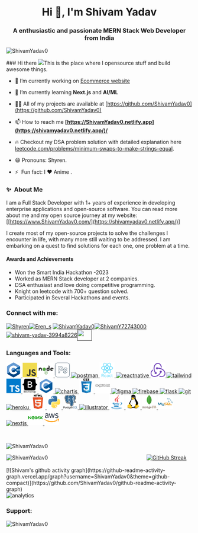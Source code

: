 <h1 align="center">Hi 👋, I'm Shivam Yadav</h1>
<h3 align="center">A enthusiastic and passionate MERN Stack Web Developer from India</h3>

<p align="left"> <img src="https://komarev.com/ghpvc/?username=ShivamYadav0&label=Profile%20views&color=0e75b6&style=flat" alt="ShivamYadav0" /> </p>
### Hi there <a href="https://www.ShivamYadav0.com/">
<img src="https://media.giphy.com/media/hvRJCLFzcasrR4ia7z/giphy.gif" width="5%"></a>This is the place where I opensource stuff and build awesome things.

- 🔭 I’m currently working on [Ecommerce website]()

- 🌱 I’m currently learning **Next.js** and **AI/ML**

- 👨‍💻 All of my projects are available at [https://github.com/ShivamYadav0](https://github.com/ShivamYadav0)

- 📫 How to reach me **[https://ShivamYadav0.netlify.app](https://shivamyadav0.netlify.app/)/**

- 🔥 Checkout my  DSA problem solution with detailed explanation here [leetcode.com/problems/minimum-swaps-to-make-strings-equal](https://leetcode.com/problems/minimum-swaps-to-make-strings-equal/discuss/4564843/Unique-Intuitive-solution-or-O(n2)-to-O(n)-optimised-with-detailed-explanation.).

- 😄 Pronouns: Shyren.
  
- ⚡ &nbsp;Fun fact: I :heart: Anime .

### ✨&nbsp; About Me

I am a Full Stack Developer with 1+ years of experience in developing enterprise applications and open-source software.
You can read more about me and my open source journey at my website: [[https://www.ShivamYadav0.com/](https://shivamyadav0.netlify.app/)]

I create most of my open-source projects to solve the challenges I encounter in life, with many more still waiting to be addressed. I am embarking on a quest to find solutions for each one, one problem at a time.

#### Awards and Achievements
- Won the Smart India Hackathon -2023  
- Worked as MERN Stack developer at 2 companies.
- DSA enthusiast and love doing competitive programming.
- Knight on leetcode with 700+ question solved.
- Participated in Several Hackathons and events.


<h3 align="left">Connect with me:</h3>
<p align="left">
  <a href="https://codeforces.com/profile/Shyren" target="_blank"><img align="center" src="https://raw.githubusercontent.com/rahuldkjain/github-profile-readme-generator/master/src/images/icons/Social/codeforces.svg" alt="Shyren" height="30" width="40" target="_blank" /></a><a href="https://leetcode.com/Eren_s/" target="_blank"><img align="center" src="https://raw.githubusercontent.com/rahuldkjain/github-profile-readme-generator/master/src/images/icons/Social/leet-code.svg" alt="Eren_s" height="30" width="40" target="_blank"/></a> 
<a href="https://codepen.io/ShivamYadav0" target="_blank"><img align="center" src="https://raw.githubusercontent.com/rahuldkjain/github-profile-readme-generator/master/src/images/icons/Social/codepen.svg" alt="ShivamYadav0" height="30" width="40" target="_blank"/></a><a href="https://twitter.com/ShivamY72743000" target="_blank"><img align="center" src="https://raw.githubusercontent.com/rahuldkjain/github-profile-readme-generator/master/src/images/icons/Social/twitter.svg" alt="ShivamY72743000" height="30" width="40" target="_blank" /></a><a href="https://www.linkedin.com/in/shivam-yadav-3994a8226/" target="_blank"><img align="center" src="https://raw.githubusercontent.com/rahuldkjain/github-profile-readme-generator/master/src/images/icons/Social/linked-in-alt.svg" alt="shivam-yadav-3994a8226" height="30" width="40" target="_blank" /></a><a href="" target="_blank"><img align="center" src="https://raw.githubusercontent.com/rahuldkjain/github-profile-readme-generator/master/src/images/icons/Social/instagram.svg" alt="" height="30" width="40" target="_blank"/></a>
</p>
<h3 align="left">Languages and Tools:</h3
                                       
<div>

<p align="left"> <a href="https://www.w3schools.com/cpp/" target="_blank"> <img src="https://raw.githubusercontent.com/devicons/devicon/master/icons/cplusplus/cplusplus-original.svg" alt="cplusplus" width="40" height="40"/> </a> <a href="https://developer.mozilla.org/en-US/docs/Web/JavaScript" target="_blank" rel="noreferrer"> <img src="https://raw.githubusercontent.com/devicons/devicon/master/icons/javascript/javascript-original.svg" alt="javascript" width="40" height="40"/> </a>  <a href="https://nodejs.org" target="_blank" rel="noreferrer"> <img src="https://raw.githubusercontent.com/devicons/devicon/master/icons/nodejs/nodejs-original-wordmark.svg" alt="nodejs" width="40" height="40"/> </a> <a href="https://www.photoshop.com/en" target="_blank" rel="noreferrer"> <img src="https://raw.githubusercontent.com/devicons/devicon/master/icons/photoshop/photoshop-line.svg" alt="photoshop" width="40" height="40"/> </a> <a href="https://postman.com" target="_blank" rel="noreferrer"> <img src="https://www.vectorlogo.zone/logos/getpostman/getpostman-icon.svg" alt="postman" width="40" height="40"/> </a> <a href="https://reactjs.org/" target="_blank" rel="noreferrer"> <img src="https://raw.githubusercontent.com/devicons/devicon/master/icons/react/react-original-wordmark.svg" alt="react" width="40" height="40"/> </a> <a href="https://reactnative.dev/" target="_blank" rel="noreferrer"> <img src="https://reactnative.dev/img/header_logo.svg" alt="reactnative" width="40" height="40"/> </a> <a href="https://redux.js.org" target="_blank" rel="noreferrer"> <img src="https://raw.githubusercontent.com/devicons/devicon/master/icons/redux/redux-original.svg" alt="redux" width="40" height="40"/> </a> <a href="https://tailwindcss.com/" target="_blank" rel="noreferrer"> <img src="https://www.vectorlogo.zone/logos/tailwindcss/tailwindcss-icon.svg" alt="tailwind" width="40" height="40"/> </a> <a href="https://www.typescriptlang.org/" target="_blank" rel="noreferrer"> <img src="https://raw.githubusercontent.com/devicons/devicon/master/icons/typescript/typescript-original.svg" alt="typescript" width="40" height="40"/> </a> <a href="https://getbootstrap.com" target="_blank" rel="noreferrer"> <img src="https://raw.githubusercontent.com/devicons/devicon/master/icons/bootstrap/bootstrap-plain-wordmark.svg" alt="bootstrap" width="40" height="40"/> </a> <a href="https://www.cprogramming.com/" target="_blank" rel="noreferrer"> <img src="https://raw.githubusercontent.com/devicons/devicon/master/icons/c/c-original.svg" alt="c" width="40" height="40"/> </a> <a href="https://www.chartjs.org" target="_blank" rel="noreferrer"> <img src="https://www.chartjs.org/media/logo-title.svg" alt="chartjs" width="40" height="40"/> </a> <a href="https://www.w3schools.com/css/" target="_blank" rel="noreferrer"> <img src="https://raw.githubusercontent.com/devicons/devicon/master/icons/css3/css3-original-wordmark.svg" alt="css3" width="40" height="40"/> </a> <a href="https://expressjs.com" target="_blank" rel="noreferrer"> <img src="https://raw.githubusercontent.com/devicons/devicon/master/icons/express/express-original-wordmark.svg" alt="express" width="40" height="40"/> </a> <a href="https://www.figma.com/" target="_blank" rel="noreferrer"> <img src="https://www.vectorlogo.zone/logos/figma/figma-icon.svg" alt="figma" width="40" height="40"/> </a> <a href="https://firebase.google.com/" target="_blank" rel="noreferrer"> <img src="https://www.vectorlogo.zone/logos/firebase/firebase-icon.svg" alt="firebase" width="40" height="40"/> </a> <a href="https://flask.palletsprojects.com/" target="_blank" rel="noreferrer"> <img src="https://www.vectorlogo.zone/logos/pocoo_flask/pocoo_flask-icon.svg" alt="flask" width="40" height="40"/> </a> <a href="https://git-scm.com/" target="_blank" rel="noreferrer"> <img src="https://www.vectorlogo.zone/logos/git-scm/git-scm-icon.svg" alt="git" width="40" height="40"/> </a> <a href="https://heroku.com" target="_blank" rel="noreferrer"> <img src="https://www.vectorlogo.zone/logos/heroku/heroku-icon.svg" alt="heroku" width="40" height="40"/> </a> <a href="https://www.w3.org/html/" target="_blank" rel="noreferrer"> <img src="https://raw.githubusercontent.com/devicons/devicon/master/icons/html5/html5-original-wordmark.svg" alt="html5" width="40" height="40"/> </a>   <a href="https://www.python.org" target="_blank"> <img src="https://raw.githubusercontent.com/devicons/devicon/master/icons/python/python-original.svg" alt="python" width="40" height="40"/> </a>  <a href="https://www.postgresql.org" target="_blank"> <img src="https://raw.githubusercontent.com/devicons/devicon/master/icons/postgresql/postgresql-original-wordmark.svg" alt="postgresql" width="40" height="40"/> </a> <a href="https://www.adobe.com/in/products/illustrator.html" target="_blank" rel="noreferrer"> <img src="https://www.vectorlogo.zone/logos/adobe_illustrator/adobe_illustrator-icon.svg" alt="illustrator" width="40" height="40"/> </a> <a href="https://www.java.com" target="_blank" rel="noreferrer"> <img src="https://raw.githubusercontent.com/devicons/devicon/master/icons/java/java-original.svg" alt="java" width="40" height="40"/> </a>  <a href="https://www.linux.org/" target="_blank" rel="noreferrer"> <img src="https://raw.githubusercontent.com/devicons/devicon/master/icons/linux/linux-original.svg" alt="linux" width="40" height="40"/> </a> <a href="https://www.mongodb.com/" target="_blank" rel="noreferrer"> <img src="https://raw.githubusercontent.com/devicons/devicon/master/icons/mongodb/mongodb-original-wordmark.svg" alt="mongodb" width="40" height="40"/> </a> <a href="https://www.mysql.com/" target="_blank" rel="noreferrer"> <img src="https://raw.githubusercontent.com/devicons/devicon/master/icons/mysql/mysql-original-wordmark.svg" alt="mysql" width="40" height="40"/> </a> <a href="https://nextjs.org/" target="_blank" rel="noreferrer"> <img src="https://cdn.worldvectorlogo.com/logos/nextjs-2.svg" alt="nextjs" width="40" height="40"/> </a> <a href="https://www.nginx.com" target="_blank" rel="noreferrer"> <img src="https://raw.githubusercontent.com/devicons/devicon/master/icons/nginx/nginx-original.svg" alt="nginx" width="40" height="40"/> </a> <a href="https://aws.amazon.com" target="_blank" rel="noreferrer"> <img src="https://raw.githubusercontent.com/devicons/devicon/master/icons/amazonwebservices/amazonwebservices-original-wordmark.svg" alt="aws" width="40" height="40"/> </a> </p>
<br/>
<p> <a> <img  src="https://github-readme-stats.vercel.app/api/top-langs?username=ShivamYadav0&show_icons=true&locale=en&layout=compact&theme=dark" alt="ShivamYadav0" target="_blank" /></a></p>
</div>

<div style="display: flex; width: 100%;">
    <div >
        <img width="380" align="left" src="https://github-readme-stats.vercel.app/api?username=ShivamYadav0&show_icons=true&locale=en&theme=dark" alt="ShivamYadav0" />
    </div>
    <div  >
        <a href="https://git.io/streak-stats" target="_blank">
            <img width="380" src="https://streak-stats.demolab.com/?user=ShivamYadav0&theme=dark" alt="GitHub Streak" />
        </a>
    </div>
</div>
  <br/>
[![Shivam's github activity graph](https://github-readme-activity-graph.vercel.app/graph?username=ShivamYadav0&theme=github-compact)](https://github.com/ShivamYadav0/github-readme-activity-graph)


<!--START_SECTION:waka-->
<!-- 📊 &nbsp;**This week I spent my time on**
![Wwakatime stats](https://github-readme-stats-taupe-two.vercel.app/api/wakatime?username=ShivamYadav0)-->
<!--END_SECTION:waka-->
<br/>
<img alt='analytics' src='https://profile-counter.glitch.me/ShivamYadav0/count.svg' width='0px'>



<h3 align="left">Support:</h3>
<p><a href="https://www.buymeacoffee.com/shivamyadav0" target="_blank"> <img align="left" src="https://cdn.buymeacoffee.com/buttons/v2/default-yellow.png" height="50" width="210" alt="ShivamYadav0" /></a></p><br><br>


